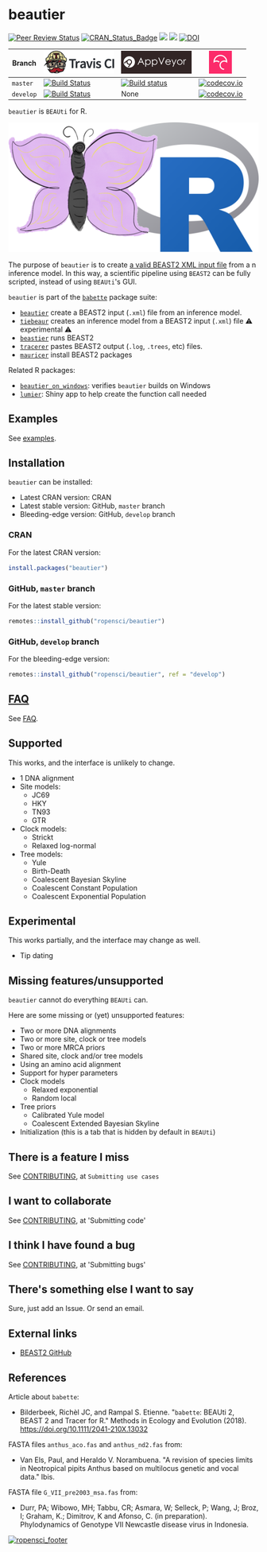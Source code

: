 # beautier

[![Peer Review Status](https://badges.ropensci.org/209_status.svg)](https://github.com/ropensci/onboarding/issues/209)
[![CRAN_Status_Badge](http://www.r-pkg.org/badges/version/beautier)](https://cran.r-project.org/package=beautier)
[![](http://cranlogs.r-pkg.org/badges/grand-total/beautier)]( https://CRAN.R-project.org/package=beautier)
[![](http://cranlogs.r-pkg.org/badges/beautier)](https://CRAN.R-project.org/package=beautier)
[![DOI](https://zenodo.org/badge/53443354.svg)](https://zenodo.org/badge/latestdoi/53443354)

Branch   |[![Travis CI logo](man/figures/TravisCI.png)](https://travis-ci.org)|[![AppVeyor logo](man/figures/AppVeyor.png)](https://www.appveyor.com)|[![Codecov logo](man/figures/Codecov.png)](https://www.codecov.io)
---------|----------------------------------------------------------------------------------------------------------------------|--------------------------------------------------------------------------------------------------------------------------------------------------------------------------------------------|----------------------------------------------------------------------------------------------------------------------------------------------------
`master` |[![Build Status](https://travis-ci.org/ropensci/beautier.svg?branch=master)](https://travis-ci.org/ropensci/beautier) | [![Build status](https://ci.appveyor.com/api/projects/status/blvjo5pulbkqxrhb/branch/master?svg=true)](https://ci.appveyor.com/project/richelbilderbeek/beautier-on-windows/branch/master) |[![codecov.io](https://codecov.io/github/ropensci/beautier/coverage.svg?branch=master)](https://codecov.io/github/ropensci/beautier/branch/master)
`develop`|[![Build Status](https://travis-ci.org/ropensci/beautier.svg?branch=develop)](https://travis-ci.org/ropensci/beautier)| None                                                                                                                                                                                       |[![codecov.io](https://codecov.io/github/ropensci/beautier/coverage.svg?branch=develop)](https://codecov.io/github/ropensci/beautier/branch/develop)

`beautier` is `BEAUti` for R.

![beautier logo](man/figures/beautier_logo.png)

The purpose of `beautier` is to create 
[a valid BEAST2 XML input file](inst/extdata/2_4.xml)
from a n inference model. In this way, a scientific pipeline using 
`BEAST2` can be fully scripted, instead of using `BEAUti`'s GUI.

`beautier` is part of the [`babette`](https://github.com/ropensci/babette) package suite:

 * [`beautier`](https://github.com/ropensci/beautier) create a BEAST2 input (`.xml`) file from an inference model.
 * [`tiebeaur`](https://github.com/richelbilderbeek/tiebeaur) creates an inference model from a BEAST2 input (`.xml`) file :warning: experimental :warning:
 * [`beastier`](https://github.com/ropensci/beastier) runs BEAST2
 * [`tracerer`](https://github.com/ropensci/tracerer) pastes BEAST2 output (`.log`, `.trees`, etc) files.
 * [`mauricer`](https://github.com/ropensci/mauricer) install BEAST2 packages

Related R packages:

 * [`beautier_on_windows`](https://github.com/richelbilderbeek/beautier_on_windows): verifies
   `beautier` builds on Windows
 * [`lumier`](https://github.com/ropensci/lumier): Shiny app to help create the function call needed

## Examples

See [examples](doc/examples.md).

## Installation

`beautier` can be installed:

 * Latest CRAN version: CRAN
 * Latest stable version: GitHub, `master` branch
 * Bleeding-edge version: GitHub, `develop` branch

### CRAN

For the latest CRAN version:

```r
install.packages("beautier")
```

### GitHub, `master` branch

For the latest stable version: 

```r
remotes::install_github("ropensci/beautier")
```

### GitHub, `develop` branch

For the bleeding-edge version: 

```r
remotes::install_github("ropensci/beautier", ref = "develop")
```

## [FAQ](doc/faq.md)

See [FAQ](doc/faq.md).

## Supported

This works, and the interface is unlikely to change.

 * 1 DNA alignment
 * Site models:
    * JC69
    * HKY
    * TN93
    * GTR
 * Clock models:
    * Strickt
    * Relaxed log-normal
 * Tree models:
    * Yule
    * Birth-Death
    * Coalescent Bayesian Skyline 
    * Coalescent Constant Population
    * Coalescent Exponential Population

## Experimental

This works partially, and the interface may change as well.

 * Tip dating

## Missing features/unsupported

`beautier` cannot do everything `BEAUti` can. 

Here are some missing or (yet) unsupported features:

 * Two or more DNA alignments
 * Two or more site, clock or tree models
 * Two or more MRCA priors
 * Shared site, clock and/or tree models
 * Using an amino acid alignment
 * Support for hyper parameters
 * Clock models
   * Relaxed exponential
   * Random local
 * Tree priors
   * Calibrated Yule model
   * Coalescent Extended Bayesian Skyline
 * Initialization (this is a tab that is hidden by default in `BEAUti`)

## There is a feature I miss

See [CONTRIBUTING](CONTRIBUTING.md), at `Submitting use cases`

## I want to collaborate

See [CONTRIBUTING](CONTRIBUTING.md), at 'Submitting code'

## I think I have found a bug

See [CONTRIBUTING](CONTRIBUTING.md), at 'Submitting bugs' 

## There's something else I want to say

Sure, just add an Issue. Or send an email.

## External links

 * [BEAST2 GitHub](https://github.com/CompEvol/beast2)

## References

Article about `babette`:

 * Bilderbeek, Richèl JC, and Rampal S. Etienne. "`babette`: BEAUti 2, BEAST 2 and Tracer for R." Methods in Ecology and Evolution (2018). https://doi.org/10.1111/2041-210X.13032

FASTA files `anthus_aco.fas` and `anthus_nd2.fas` from:
 
 * Van Els, Paul, and Heraldo V. Norambuena. "A revision of species limits in Neotropical pipits Anthus based on multilocus genetic and vocal data." Ibis.

FASTA file `G_VII_pre2003_msa.fas` from:

 * Durr, PA; Wibowo, MH; Tabbu, CR; Asmara, W; Selleck, P; Wang, J; Broz, I; Graham, K.; Dimitrov, K and Afonso, C. (in preparation). Phylodynamics of Genotype VII Newcastle disease virus in Indonesia. 


[![ropensci_footer](https://ropensci.org/public_images/ropensci_footer.png)](https://ropensci.org)

